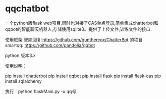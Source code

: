 # qqchatbot
一个python版flask web项目,同时也对接了CAS单点登录,简单集成chatterbot和qqbot的智能聊天机器人,存储使用sqlite3。提供了上传文件,训练文件的接口.

使用框架 智能回复:https://github.com/gunthercox/ChatterBot 的项目
smartqq: https://github.com/pandolia/qqbot

python 版本3.x


使用说明：

pip install chatterbot
pip install qqbot
pip install flask
pip install flask-cas
pip install sqlalchemy


执行：python flaskMain.py -u qq号
